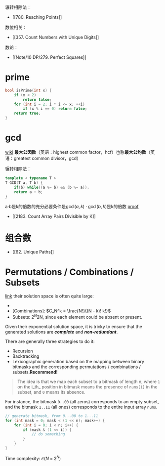 辗转相除法：
- [[780. Reaching Points]]

数位相关：
- [[357. Count Numbers with Unique Digits]]

数论：
- [[Note/10 DP/279. Perfect Squares]]
# prime
```cpp
bool isPrime(int x) {
	if (x < 2)
		return false;
	for (int i = 2; i * i <= x; ++i)
		if (x % i == 0) return false;
	return true;
}
```
# gcd
[wiki](https://zh.wikipedia.org/wiki/%E6%9C%80%E5%A4%A7%E5%85%AC%E5%9B%A0%E6%95%B8)
**最大公因数**（英语：highest common factor，hcf）也称**最大公约数**（英语：greatest common divisor，gcd）

辗转相除法：
```cpp
template < typename T >
T GCD(T a, T b) {
	if(b) while((a %= b) && (b %= a));
	return a + b;
}
```

a⋅b是k的倍数的充分必要条件是$\gcd(a, k) \cdot \gcd(b, k)$是k的倍数 [proof](https://leetcode-cn.com/problems/count-array-pairs-divisible-by-k/solution/an-zui-da-gong-yue-shu-fen-lei-fu-za-du-8pq92/)

- [[2183. Count Array Pairs Divisible by K]]


# 组合数
- [[62. Unique Paths]]

# Permutations / Combinations / Subsets
[link](https://leetcode.com/problems/subsets/solution/)
their solution space is often quite large:
-   [Permutations]: N!
-   [Combinations]: $C_N^k = \frac{N!}{(N - k)! k!}$
-   Subsets: $2^N$2N, since each element could be absent or present.

Given their exponential solution space, it is tricky to ensure that the generated solutions are _**complete**_ and _**non-redundant**_.

There are generally three strategies to do it:
-   Recursion
-   Backtracking
-   Lexicographic generation based on the mapping between binary bitmasks and the corresponding permutations / combinations / subsets.**Recommend!**

> The idea is that we map each subset to a bitmask of length n, where `1` on the i_th_ position in bitmask means the presence of `nums[i]` in the subset, and `0` means its absence.

For instance, the bitmask `0..00` (all zeros) corresponds to an empty subset, and the bitmask `1..11` (all ones) corresponds to the entire input array `nums`.

```cpp
// generate bitmask, from 0...00 to 1...11
for (int mask = 0; mask < (1 << n); mask++) {
	for (int i = 0; i < n; i++) {
		if (mask & (1 << i)) {
			// do something
		}
	}
}
```
Time complexity: $\mathcal{O}(N \times 2^N)$ 
